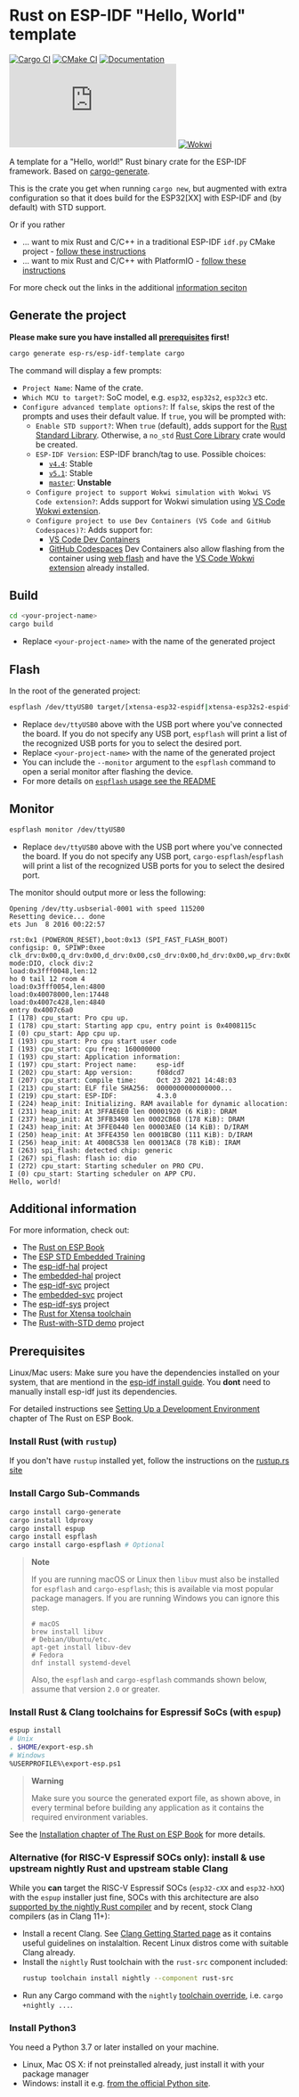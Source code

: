 # Rust on ESP-IDF "Hello, World" template
[![Cargo CI](https://github.com/esp-rs/esp-idf-template/actions/workflows/ci_cargo.yml/badge.svg)](https://github.com/esp-rs/esp-idf-template/actions/workflows/ci_cargo.yml)
[![CMake CI](https://github.com/esp-rs/esp-idf-template/actions/workflows/ci_cmake.yml/badge.svg)](https://github.com/esp-rs/esp-idf-template/actions/workflows/ci_cmake.yml)
[![Documentation](https://img.shields.io/badge/docs-esp--rs-brightgreen)](https://esp-rs.github.io/esp-idf-svc/esp_idf_svc/index.html)
[![Matrix](https://img.shields.io/matrix/esp-rs:matrix.org?label=join%20matrix&color=BEC5C9&logo=matrix)](https://matrix.to/#/#esp-rs:matrix.org)
[![Wokwi](https://img.shields.io/endpoint?url=https%3A%2F%2Fwokwi.com%2Fbadge%2Fclick-to-simulate.json)](https://wokwi.com/projects/332188235906155092)


A template for a "Hello, world!" Rust binary crate for the ESP-IDF framework.
Based on [cargo-generate](https://github.com/cargo-generate/cargo-generate).

This is the crate you get when running `cargo new`, but augmented with extra configuration so that it does build for the ESP32[XX] with ESP-IDF and (by default) with STD support.

Or if you rather
* ... want to mix Rust and C/C++ in a traditional ESP-IDF `idf.py` CMake project - [follow these instructions](README-cmake.md)
* ... want to mix Rust and C/C++ with PlatformIO - [follow these instructions](README-pio.md)

For more check out the links in the additional [information seciton](#additional-information)

## Generate the project

**Please make sure you have installed all [prerequisites](#prerequisites) first!**

```sh
cargo generate esp-rs/esp-idf-template cargo
```

The command will display a few prompts:
- `Project Name`: Name of the crate.
- `Which MCU to target?`: SoC model, e.g. `esp32`, `esp32s2`, `esp32c3` etc.
- `Configure advanced template options?`: If `false`, skips the rest of the prompts and uses their default value. If `true`, you will be prompted with:
  - `Enable STD support?`: When `true` (default), adds support for the [Rust Standard Library](https://doc.rust-lang.org/std/). Otherwise, a `no_std` [Rust Core Library](https://doc.rust-lang.org/core/index.html) crate would be created.
  - `ESP-IDF Version`: ESP-IDF branch/tag to use. Possible choices:
    - [`v4.4`](https://github.com/espressif/esp-idf/releases/tag/v4.4.5): Stable
    - [`v5.1`](https://github.com/espressif/esp-idf/releases/tag/v5.1): Stable
    - [`master`](https://github.com/espressif/esp-idf/tree/master): **Unstable**
   - `Configure project to support Wokwi simulation with Wokwi VS Code extension?`: Adds support for Wokwi simulation using [VS Code Wokwi extension](https://marketplace.visualstudio.com/items?itemName=wokwi.wokwi-vscode).
  - `Configure project to use Dev Containers (VS Code and GitHub Codespaces)?`: Adds support for:
      -  [VS Code Dev Containers](https://code.visualstudio.com/docs/remote/containers#_quick-start-open-an-existing-folder-in-a-container)
      -  [GitHub Codespaces](https://docs.github.com/en/codespaces/developing-in-codespaces/creating-a-codespace)
     Dev Containers also allow flashing from the container using [web flash](https://github.com/bjoernQ/esp-web-flash-server) and have the [VS Code Wokwi extension](https://marketplace.visualstudio.com/items?itemName=wokwi.wokwi-vscode) already installed.

## Build

```sh
cd <your-project-name>
cargo build
```

- Replace `<your-project-name>` with the name of the generated project

## Flash

In the root of the generated project:

```sh
espflash /dev/ttyUSB0 target/[xtensa-esp32-espidf|xtensa-esp32s2-espidf|xtensa-esp32s3-espidf|riscv32imc-esp-espidf]/debug/<your-project-name>
```

- Replace `dev/ttyUSB0` above with the USB port where you've connected the board. If you do not
specify any USB port, `espflash` will print a list of the recognized USB ports for you to select
the desired port.
- Replace `<your-project-name>` with the name of the generated project
- You can include the `--monitor` argument to the `espflash` command to open a serial monitor after flashing the device.
- For more details on [`espflash` usage see the README](https://github.com/esp-rs/espflash/tree/main/espflash#usage)

## Monitor
```sh
espflash monitor /dev/ttyUSB0
```

- Replace `dev/ttyUSB0` above with the USB port where you've connected the board. If you do not
specify any USB port, `cargo-espflash`/`espflash` will print a list of the recognized USB ports for you to select
the desired port.

The monitor should output more or less the following:
```
Opening /dev/tty.usbserial-0001 with speed 115200
Resetting device... done
ets Jun  8 2016 00:22:57

rst:0x1 (POWERON_RESET),boot:0x13 (SPI_FAST_FLASH_BOOT)
configsip: 0, SPIWP:0xee
clk_drv:0x00,q_drv:0x00,d_drv:0x00,cs0_drv:0x00,hd_drv:0x00,wp_drv:0x00
mode:DIO, clock div:2
load:0x3fff0048,len:12
ho 0 tail 12 room 4
load:0x3fff0054,len:4800
load:0x40078000,len:17448
load:0x4007c428,len:4840
entry 0x4007c6a0
I (178) cpu_start: Pro cpu up.
I (178) cpu_start: Starting app cpu, entry point is 0x4008115c
I (0) cpu_start: App cpu up.
I (193) cpu_start: Pro cpu start user code
I (193) cpu_start: cpu freq: 160000000
I (193) cpu_start: Application information:
I (197) cpu_start: Project name:     esp-idf
I (202) cpu_start: App version:      f08dcd7
I (207) cpu_start: Compile time:     Oct 23 2021 14:48:03
I (213) cpu_start: ELF file SHA256:  0000000000000000...
I (219) cpu_start: ESP-IDF:          4.3.0
I (224) heap_init: Initializing. RAM available for dynamic allocation:
I (231) heap_init: At 3FFAE6E0 len 00001920 (6 KiB): DRAM
I (237) heap_init: At 3FFB3498 len 0002CB68 (178 KiB): DRAM
I (243) heap_init: At 3FFE0440 len 00003AE0 (14 KiB): D/IRAM
I (250) heap_init: At 3FFE4350 len 0001BCB0 (111 KiB): D/IRAM
I (256) heap_init: At 4008C538 len 00013AC8 (78 KiB): IRAM
I (263) spi_flash: detected chip: generic
I (267) spi_flash: flash io: dio
I (272) cpu_start: Starting scheduler on PRO CPU.
I (0) cpu_start: Starting scheduler on APP CPU.
Hello, world!
```

## Additional information

For more information, check out:
* The [Rust on ESP Book](https://esp-rs.github.io/book/)
* The [ESP STD Embedded Training](https://github.com/esp-rs/std-training)
* The [esp-idf-hal](https://github.com/esp-rs/esp-idf-hal) project
* The [embedded-hal](https://github.com/rust-embedded/embedded-hal) project
* The [esp-idf-svc](https://github.com/esp-rs/esp-idf-svc) project
* The [embedded-svc](https://github.com/esp-rs/embedded-svc) project
* The [esp-idf-sys](https://github.com/esp-rs/esp-idf-sys) project
* The [Rust for Xtensa toolchain](https://github.com/esp-rs/rust-build)
* The [Rust-with-STD demo](https://github.com/ivmarkov/rust-esp32-std-demo) project

## Prerequisites

Linux/Mac users: Make sure you have the dependencies installed on your system, that are mentiond in the [esp-idf install guide](https://docs.espressif.com/projects/esp-idf/en/latest/esp32/get-started/linux-macos-setup.html#step-1-install-prerequisites). You **dont** need to manually install esp-idf just its dependencies.

For detailed instructions see [Setting Up a Development Environment](https://esp-rs.github.io/book/installation/index.html) chapter of The Rust on ESP Book.

### Install Rust (with `rustup`)

If you don't have `rustup` installed yet, follow the instructions on the [rustup.rs site](https://rustup.rs)

### Install Cargo Sub-Commands

```sh
cargo install cargo-generate
cargo install ldproxy
cargo install espup
cargo install espflash
cargo install cargo-espflash # Optional
```
> **Note**
>
> If you are running macOS or Linux then `libuv` must also be installed for `espflash` and `cargo-espflash`; this is available via most popular package managers. If you are running Windows you can ignore this step.
> ```
> # macOS
> brew install libuv
> # Debian/Ubuntu/etc.
> apt-get install libuv-dev
> # Fedora
> dnf install systemd-devel
> ```
> Also, the `espflash` and `cargo-espflash` commands shown below, assume that version `2.0` or
> greater.

### Install Rust & Clang toolchains for Espressif SoCs (with `espup`)

```sh
espup install
# Unix
. $HOME/export-esp.sh
# Windows
%USERPROFILE%\export-esp.ps1
```
> **Warning**
>
> Make sure you source the generated export file, as shown above, in every terminal before building any application as it contains the required environment variables.

See the [Installation chapter of The Rust on ESP Book](https://esp-rs.github.io/book/installation/index.html) for more details.

### Alternative (for RISC-V Espressif SOCs **only**): install & use upstream nightly Rust and upstream stable Clang

While you **can** target the RISC-V Espressif SOCs (`esp32-cXX` and `esp32-hXX`) with the `espup` installer just fine, SOCs with this architecture are also [supported by the nightly Rust compiler](https://esp-rs.github.io/book/installation/riscv.html) and by recent, stock Clang compilers (as in Clang 11+):

* Install a recent Clang. See [Clang Getting Started page](https://clang.llvm.org/get_started.html) as it contains useful guidelines on instalaltion. Recent Linux distros come with suitable Clang already.
* Install the `nightly` Rust toolchain with the `rust-src` component included:
   ```sh
   rustup toolchain install nightly --component rust-src
   ```
* Run any Cargo command with the `nightly` [toolchain override](https://rust-lang.github.io/rustup/overrides.html#overrides), i.e. `cargo +nightly ...`.

### Install Python3

You need a Python 3.7 or later installed on your machine.
* Linux, Mac OS X: if not preinstalled already, just install it with your package manager
* Windows: install it e.g. [from the official Python site](https://www.python.org/downloads/).


